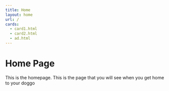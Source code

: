 ```yaml
---
title: Home
layout: home
url: /
cards:
  - card1.html
  - card2.html
  - ad.html
---
```


# Home Page

This is the homepage. This is the page that you will see when you get home to your doggo
